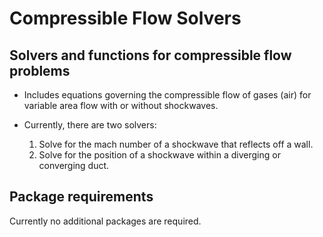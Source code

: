 # Compressible Flow Solvers
## Solvers and functions for compressible flow problems
- Includes equations governing the compressible flow of gases (air) for variable area flow with or without shockwaves.

- Currently, there are two solvers:
    1. Solve for the mach number of a shockwave that reflects off a wall.
    2. Solve for the position of a shockwave within a diverging or converging duct.

## Package requirements
Currently no additional packages are required.
